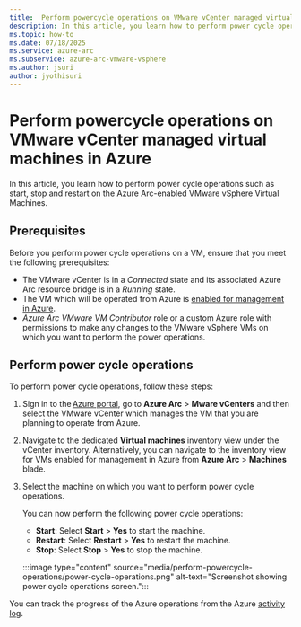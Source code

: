 ```yaml
---
title:  Perform powercycle operations on VMware vCenter managed virtual machines in Azure
description: In this article, you learn how to perform power cycle operations such as start, stop and restart on the Azure Arc-enabled VMware vSphere Virtual Machines.  
ms.topic: how-to 
ms.date: 07/18/2025
ms.service: azure-arc
ms.subservice: azure-arc-vmware-vsphere
ms.author: jsuri
author: jyothisuri
---
```


# Perform powercycle operations on VMware vCenter managed virtual machines in Azure 

In this article, you learn how to perform power cycle operations such as start, stop and restart on the Azure Arc-enabled VMware vSphere Virtual Machines. 

## Prerequisites 

Before you perform power cycle operations on a VM, ensure that you meet the following prerequisites: 

- The VMware vCenter is in a *Connected* state and its associated Azure Arc resource bridge is in a *Running* state. 
- The VM which will be operated from Azure is [enabled for management in Azure](browse-and-enable-vcenter-resources-in-azure.md). 
- *Azure Arc VMware VM Contributor* role or a custom Azure role with permissions to make any changes to the VMware vSphere VMs on which you want to perform the power operations. 

## Perform power cycle operations 

To perform power cycle operations, follow these steps: 

1. Sign in to the [Azure portal](https://portal.azure.com/), go to **Azure Arc** > **Mware vCenters** and then select the VMware vCenter which manages the VM that you are planning to operate from Azure. 

2. Navigate to the dedicated **Virtual machines** inventory view under the vCenter inventory. Alternatively, you can navigate to the inventory view for VMs enabled for management in Azure from **Azure Arc** > **Machines** blade.

3. Select the machine on which you want to perform power cycle operations. 

   You can now perform the following power cycle operations: 

    - **Start**: Select **Start** > **Yes** to start the machine. 
    - **Restart**: Select **Restart** > **Yes** to restart the machine. 
    - **Stop**: Select **Stop** > **Yes** to stop the machine. 
    
   :::image type="content" source="media/perform-powercycle-operations/power-cycle-operations.png" alt-text="Screenshot showing power cycle operations screen.":::

You can track the progress of the Azure operations from the Azure [activity log](https://ms.portal.azure.com/#view/Microsoft_Azure_ActivityLog/ActivityLogBlade). 
